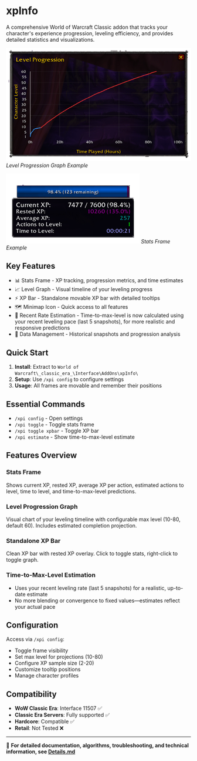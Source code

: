 # xpInfo

A comprehensive World of Warcraft Classic addon that tracks your character's experience progression, leveling efficiency, and provides detailed statistics and visualizations.

![Level Progression Graph](images/graph.png)
*Level Progression Graph Example*

![Stats Frame Example](images/info.png)
*Stats Frame Example*

## Key Features

- 📊 Stats Frame - XP tracking, progression metrics, and time estimates
- 📈 Level Graph - Visual timeline of your leveling progress  
- ⚡ XP Bar - Standalone movable XP bar with detailed tooltips
- 🗺️ Minimap Icon - Quick access to all features
- 🧮 Recent Rate Estimation - Time-to-max-level is now calculated using your recent leveling pace (last 5 snapshots), for more realistic and responsive predictions
- 📱 Data Management - Historical snapshots and progression analysis

## Quick Start

1. **Install**: Extract to `World of Warcraft\_classic_era_\Interface\AddOns\xpInfo\`
2. **Setup**: Use `/xpi config` to configure settings
3. **Usage**: All frames are movable and remember their positions

## Essential Commands

- `/xpi config` - Open settings
- `/xpi toggle` - Toggle stats frame
- `/xpi toggle xpbar` - Toggle XP bar
- `/xpi estimate` - Show time-to-max-level estimate

## Features Overview

### Stats Frame
Shows current XP, rested XP, average XP per action, estimated actions to level, time to level, and time-to-max-level predictions.

### Level Progression Graph
Visual chart of your leveling timeline with configurable max level (10-80, default 60). Includes estimated completion projection.

### Standalone XP Bar  
Clean XP bar with rested XP overlay. Click to toggle stats, right-click to toggle graph.

### Time-to-Max-Level Estimation
- Uses your recent leveling rate (last 5 snapshots) for a realistic, up-to-date estimate
- No more blending or convergence to fixed values—estimates reflect your actual pace

## Configuration

Access via `/xpi config`:
- Toggle frame visibility
- Set max level for projections (10-80)
- Configure XP sample size (2-20)
- Customize tooltip positions
- Manage character profiles

## Compatibility

- **WoW Classic Era**: Interface 11507 ✅
- **Classic Era Servers**: Fully supported ✅  
- **Hardcore**: Compatible ✅
- **Retail**: Not Tested ❌

---

📖 **For detailed documentation, algorithms, troubleshooting, and technical information, see [Details.md](Details.md)**
